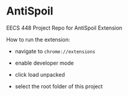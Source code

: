 # AntiSpoil
EECS 448 Project Repo for AntiSpoil Extension

How to run the extension:

* navigate to `chrome://extensions`

* enable developer mode

* click load unpacked

* select the root folder of this project
